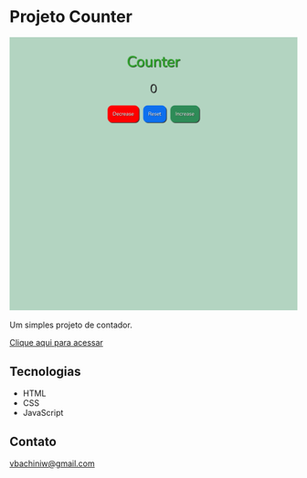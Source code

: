 # Projeto Counter

![preview](./.github/preview.png)

Um simples projeto de contador.

[Clique aqui para acessar](https://vitorbachini.github.io/counter/)

## Tecnologias

- HTML
- CSS
- JavaScript

## Contato

vbachiniw@gmail.com